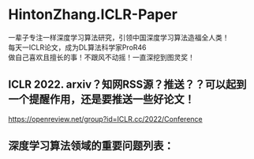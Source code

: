 
# HintonZhang.ICLR-Paper           
一辈子专注一样深度学习算法研究，引领中国深度学习算法造福全人类！                            
每天一ICLR论文，成为DL算法科学家ProR46         
做自己喜欢且擅长的事！不跟风不动摇！一直深挖到图灵奖！                
               



## ICLR 2022. arxiv？知网RSS源？推送？？可以起到一个提醒作用，还是要推送一些好论文！       
https://openreview.net/group?id=ICLR.cc/2022/Conference              




## 深度学习算法领域的重要问题列表：           
               
              

